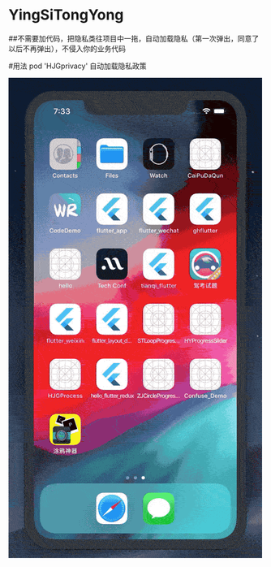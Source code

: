# YingSiTongYong

##不需要加代码，把隐私类往项目中一拖，自动加载隐私（第一次弹出，同意了以后不再弹出），不侵入你的业务代码

#用法 pod 'HJGprivacy'     自动加载隐私政策

![截图](https://github.com/huangjianguohjg/YingSiTongYong/raw/master/wq.gif)



